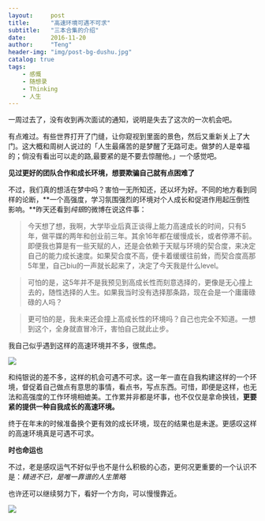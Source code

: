 ```yaml
---
layout:     post
title:      "高速环境可遇不可求"
subtitle:   "三本合集的介绍"
date:       2016-11-20
author:     "Teng"
header-img: "img/post-bg-dushu.jpg"
catalog: true
tags:
    - 感慨
    - 随想录
    - Thinking
    - 人生
---
```


一周过去了，没有收到再次面试的通知，说明是失去了这次的一次机会吧。

有点难过。有些世界打开了门缝，让你窥视到里面的景色，然后又重新关上了大门。这大概和周树人说过的「人生最痛苦的是梦醒了无路可走。做梦的人是幸福的；倘没有看出可以走的路,最要紧的是不要去惊醒他。」一个感觉吧。

**见过更好的团队合作和成长环境，想要欺骗自己就有点困难了**

不过，我们真的想活在梦中吗？害怕一无所知还，还以坏为好。不同的地方看到同样的论断，**一个高强度，学习氛围强烈的环境对个人成长和促进作用起压倒性影响。**昨天还看到*纯银*的微博在说这件事：

> 今天想了想，我啊，大学毕业后真正谈得上能力高速成长的时间，只有5年，做平媒的两年和创业前三年。其余16年都在缓慢成长，或者停滞不前。  
> 即便我也算是有一些天赋的人，还是会依赖于天赋与环境的契合度，来决定自己的能力成长速度。如果契合度不高，便卡着缓缓往前耸，而契合度高那5年里，自己biu的一声就长起来了，决定了今天我是什么level。  

> 可怕的是，这5年并不是我预见到高成长性而刻意选择的，更像是无心撞上去的，随性选择的人生。如果我当时没有选择那条路，现在会是一个庸庸碌碌的人吗？  

> 更可怕的是，我未来还会撞上高成长性的环境吗？自己也完全不知道。一想到这个，全身就直冒冷汗，害怕自己就此止步。  

我自己似乎遇到这样的高速环境并不多，很焦虑。

![](http://7xtgob.com1.z0.glb.clouddn.com/public/16-11-28/90909838.jpg)

和纯银说的差不多，这样的机会可遇不可求。这一年一直在自我构建这样的一个环境，督促着自己做点有意思的事情，看点书，写点东西。可惜，即便是这样，也无法和高强度的工作环境相媲美。工作累并非都是坏事，也不仅仅是拿命换钱，**更要紧的提供一种自我成长的高速环境。**

终于在年末的时候准备换个更有效的成长环境，现在的结果也是未遂。更感叹这样的高速环境真是可遇不可求。

**时也命运也**

不过，老是感叹运气不好似乎也不是什么积极的心态，更何况更重要的一个认识不是：*精进不已，是唯一靠谱的人生策略*

也许还可以继续努力下，看好一个方向，可以慢慢靠近。

![](http://7xtgob.com1.z0.glb.clouddn.com/public/16-11-28/23608129.jpg)

